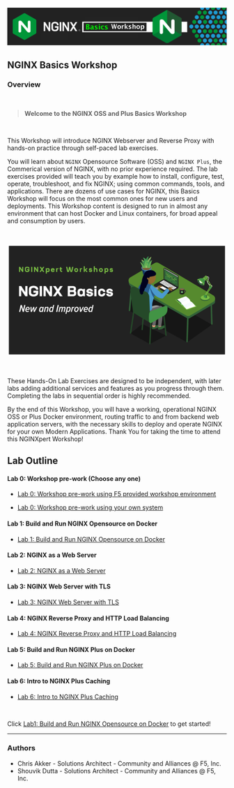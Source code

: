 ![NGINX NIC](../media/basics-workshop-banner.png)

## NGINX Basics Workshop

### Overview

<br/>

> **Welcome to the NGINX OSS and Plus Basics Workshop**

<br/>

This Workshop will introduce NGINX Webserver and Reverse Proxy with hands-on practice through self-paced lab exercises.  

You will learn about `NGINX` Opensource Software (OSS) and `NGINX Plus`, the Commerical version of NGINX, with no prior experience required. The lab exercises provided will teach you by example how to install, configure, test, operate, troubleshoot, and fix NGINX; using common commands, tools, and applications. There are dozens of use cases for NGINX, this Basics Workshop will focus on the most common ones for new users and deployments. This Workshop content is designed to run in almost any environment that can host Docker and Linux containers, for broad appeal and consumption by users.

<br/>

![NGINXpert Desk](../media/nginx-workshop-desk.png)

<br/>

These Hands-On Lab Exercises are designed to be independent, with later labs adding additional services and features as you progress through them. Completing the labs in sequential order is highly recommended.

By the end of this Workshop, you will have a working, operational NGINX OSS or Plus Docker environment, routing traffic to and from backend web application servers, with the necessary skills to deploy and operate NGINX for your own Modern Applications. Thank You for taking the time to attend this NGINXpert Workshop!

## Lab Outline

#### Lab 0: Workshop pre-work (Choose any one)

- [Lab 0: Workshop pre-work using F5 provided workshop environment](lab0/readme.md)
  
- [Lab 0: Workshop pre-work using your own system](lab0/prerequisites.md)

#### Lab 1: Build and Run NGINX Opensource on Docker

- [Lab 1: Build and Run NGINX Opensource on Docker](lab1/readme.md)

#### Lab 2: NGINX as a Web Server

- [Lab 2: NGINX as a Web Server](lab2/readme.md)

#### Lab 3: NGINX Web Server with TLS

- [Lab 3: NGINX Web Server with TLS](lab3/readme.md)

#### Lab 4: NGINX Reverse Proxy and HTTP Load Balancing

- [Lab 4: NGINX Reverse Proxy and HTTP Load Balancing](lab4/readme.md)

#### Lab 5: Build and Run NGINX Plus on Docker

- [Lab 5: Build and Run NGINX Plus on Docker](lab5/readme.md)

#### Lab 6: Intro to NGINX Plus Caching

- [Lab 6: Intro to NGINX Plus Caching](lab6/readme.md)

<br/>

Click [Lab1: Build and Run NGINX Opensource on Docker](lab1/readme.md) to get started!

------------

### Authors

- Chris Akker - Solutions Architect - Community and Alliances @ F5, Inc.
- Shouvik Dutta - Solutions Architect - Community and Alliances @ F5, Inc.
